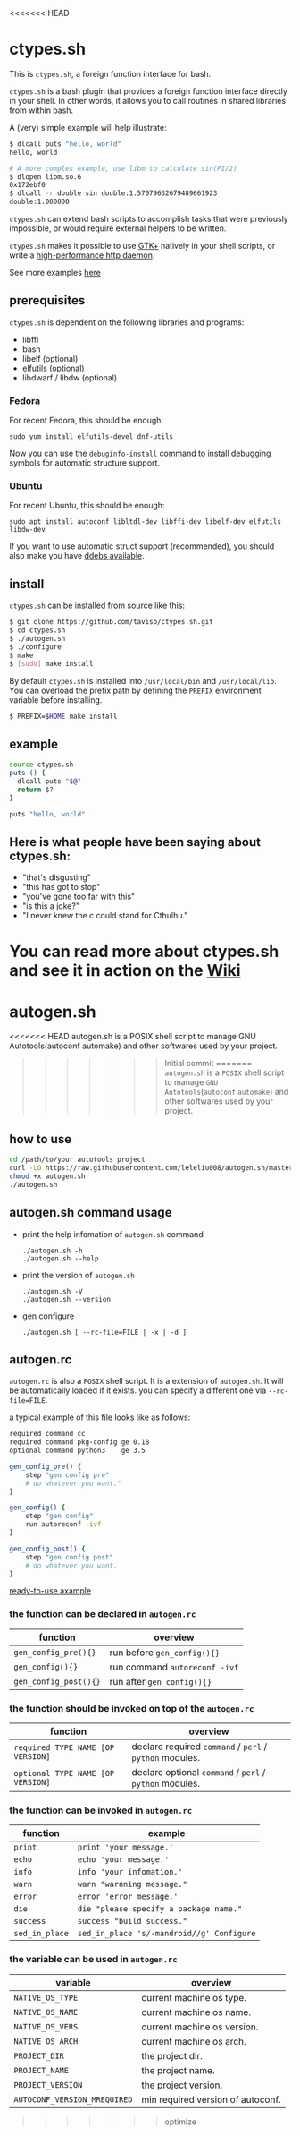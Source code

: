 <<<<<<< HEAD
# ctypes.sh

This is `ctypes.sh`, a foreign function interface for bash.

`ctypes.sh` is a bash plugin that provides a foreign function interface directly
in your shell. In other words, it allows you to call routines in shared
libraries from within bash.

A (very) simple example will help illustrate:

```bash
$ dlcall puts "hello, world"
hello, world

# A more complex example, use libm to calculate sin(PI/2)
$ dlopen libm.so.6
0x172ebf0
$ dlcall -r double sin double:1.57079632679489661923
double:1.000000
```

`ctypes.sh` can extend bash scripts to accomplish tasks that were previously
impossible, or would require external helpers to be written.

`ctypes.sh` makes it possible to use
[GTK+](https://github.com/taviso/ctypes.sh/blob/master/test/gtk.sh) natively in
your shell scripts, or write a [high-performance http daemon](https://github.com/cemeyer/httpd.sh).

See more examples [here](https://github.com/taviso/ctypes.sh/tree/master/test)

## prerequisites

`ctypes.sh` is dependent on the following libraries and programs:

* libffi
* bash
* libelf (optional)
* elfutils (optional)
* libdwarf / libdw (optional)


### Fedora

For recent Fedora, this should be enough:

`sudo yum install elfutils-devel dnf-utils`

Now you can use the `debuginfo-install` command to install debugging symbols for automatic structure support.

### Ubuntu

For recent Ubuntu, this should be enough:

`sudo apt install autoconf libltdl-dev libffi-dev libelf-dev elfutils libdw-dev`

If you want to use automatic struct support (recommended), you should also make
you have [ddebs available](https://wiki.ubuntu.com/Debug%20Symbol%20Packages).

## install

`ctypes.sh` can be installed from source like this:

```bash
$ git clone https://github.com/taviso/ctypes.sh.git
$ cd ctypes.sh
$ ./autogen.sh
$ ./configure
$ make
$ [sudo] make install
```

By default `ctypes.sh` is installed into `/usr/local/bin` and
`/usr/local/lib`. You can overload the prefix path by defining the
`PREFIX` environment variable before installing.

```bash
$ PREFIX=$HOME make install
```

## example

```bash
source ctypes.sh
puts () {
  dlcall puts "$@"
  return $?
}

puts "hello, world"
```

## Here is what people have been saying about ctypes.sh:

* "that's disgusting"
* "this has got to stop"
* "you've gone too far with this"
* "is this a joke?"
* "I never knew the c could stand for Cthulhu."

You can read more about ctypes.sh and see it in action on the [Wiki](https://github.com/taviso/ctypes.sh/wiki)
=======
# autogen.sh
<<<<<<< HEAD
autogen.sh is a POSIX shell script to manage GNU Autotools(autoconf automake) and other softwares used by your project.
>>>>>>> Initial commit
=======
`autogen.sh` is a `POSIX` shell script to manage `GNU` `Autotools`(`autoconf` `automake`) and other softwares used by your project.

## how to use
```bash
cd /path/to/your autotools project
curl -LO https://raw.githubusercontent.com/leleliu008/autogen.sh/master/autogen.sh
chmod +x autogen.sh
./autogen.sh
```

## autogen.sh command usage
*   print the help infomation of `autogen.sh` command

        ./autogen.sh -h
        ./autogen.sh --help

*   print the version of `autogen.sh`

        ./autogen.sh -V
        ./autogen.sh --version

*   gen configure

        ./autogen.sh [ --rc-file=FILE | -x | -d ]

## autogen.rc
`autogen.rc` is also a `POSIX` shell script. It is a extension of `autogen.sh`. It will be automatically loaded if it exists. you can specify a different one via `--rc-file=FILE`.

a typical example of this file looks like as follows:

```bash
required command cc
required command pkg-config ge 0.18
optional command python3    ge 3.5

gen_config_pre() {
    step "gen config pre"
    # do whatever you want."
}

gen_config() {
    step "gen config"
    run autoreconf -ivf
}

gen_config_post() {
    step "gen config post"
    # do whatever you want.
}
```

[ready-to-use axample](https://raw.githubusercontent.com/leleliu008/autogen.sh/master/autogen.rc)

### the function can be declared in `autogen.rc`
|function|overview|
|-|-|
|`gen_config_pre(){}`|run before `gen_config(){}`|
|`gen_config(){}`|run command `autoreconf -ivf`|
|`gen_config_post(){}`|run after `gen_config(){}`|

### the function should be invoked on top of the `autogen.rc`
|function|overview|
|-|-|
|`required TYPE NAME [OP VERSION]`|declare required `command` / `perl` / `python` modules.|
|`optional TYPE NAME [OP VERSION]`|declare optional `command` / `perl` / `python` modules.|

### the function can be invoked in `autogen.rc`
|function|example|
|-|-|
|`print`|`print 'your message.'`|
|`echo`|`echo 'your message.'`|
|`info`|`info 'your infomation.'`|
|`warn`|`warn "warnning message."`|
|`error`|`error 'error message.'`|
|`die`|`die "please specify a package name."`|
|`success`|`success "build success."`|
|`sed_in_place`|`sed_in_place 's/-mandroid//g' Configure`|

### the variable can be used in `autogen.rc`
|variable|overview|
|-|-|
|`NATIVE_OS_TYPE`|current machine os type.|
|`NATIVE_OS_NAME`|current machine os name.|
|`NATIVE_OS_VERS`|current machine os version.|
|`NATIVE_OS_ARCH`|current machine os arch.|
|`PROJECT_DIR`|the project dir.|
|`PROJECT_NAME`|the project name.|
|`PROJECT_VERSION`|the project version.|
|`AUTOCONF_VERSION_MREQUIRED`|min required version of autoconf.|
>>>>>>> optimize
